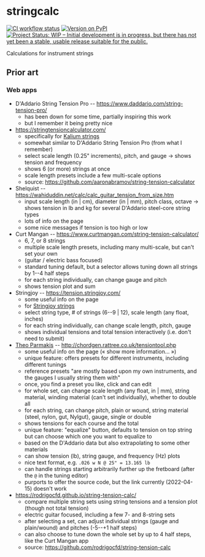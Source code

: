 # stringcalc

[![CI workflow status](https://github.com/zmoon/stringcalc/actions/workflows/ci.yml/badge.svg)](https://github.com/zmoon/stringcalc/actions/workflows/ci.yml)
[![Version on PyPI](https://img.shields.io/pypi/v/stringcalc.svg)](https://pypi.org/project/stringcalc/)
[![Project Status: WIP – Initial development is in progress, but there has not yet been a stable, usable release suitable for the public.](https://www.repostatus.org/badges/latest/wip.svg)](https://www.repostatus.org/#wip)

Calculations for instrument strings

## Prior art

### Web apps

- D'Addario String Tension Pro -- <https://www.daddario.com/string-tension-pro/>
  - has been down for some time, partially inspiring this work
  - but I remember it being pretty nice
- <https://stringtensioncalculator.com/>
  - specifically for [Kalium strings](https://kaliummusic.com/strings/)
  - somewhat similar to D'Addario String Tension Pro (from what I remember)
  - select scale length (0.25" increments), pitch, and gauge -> shows tension and frequency
  - shows 6 (or more) strings at once
  - scale length presets include a few multi-scale options
  - source: <https://github.com/aaronabramov/string-tension-calculator>
- Shelquist -- <https://wahiduddin.net/calc/calc_guitar_tension_from_size.htm>
  - input scale length (in | cm), diameter (in | mm), pitch class, octave
    -> shows tension in lb and kg for several D'Addario steel-core string types
  - lots of info on the page
  - some nice messages if tension is too high or low
- Curt Mangan -- <https://www.curtmangan.com/string-tension-calculator/>
  - 6, 7, or 8 strings
  - multiple scale length presets, including many multi-scale, but can't set your own
  - (guitar / electric bass focused)
  - standard tuning default, but a selector allows tuning down all strings by 1--4 half steps
  - for each string individually, can change gauge and pitch
  - shows tension plot and sum
- Stringjoy -- <https://tension.stringjoy.com/>
  - some useful info on the page
  - for [Stringjoy strings](https://stringjoy.com/shop/strings/)
  - select string type, # of strings (6--9 | 12), scale length (any float, inches)
  - for each string individually, can change scale length, pitch, gauge
  - shows individual tensions and total tension interactively (i.e. don't need to submit)
- [Theo Parmakis](http://parmakis-instruments.co.uk/about-theo) -- <http://chordgen.rattree.co.uk/tensiontool.php>
  - some useful info on the page (« show more information... »)
  - unique feature: offers presets for different instruments, including different tunings
  - reference presets "are mostly based upon my own instruments, and the gauges I usually string them with"
  - once, you find a preset you like, click and can edit
  - for whole set, can change scale length (any float, in | mm), string material, winding material (can't set individually), whether to double all
  - for each string, can change pitch, plain or wound, string material (steel, nylon, gut, Nylgut), gauge, single or double
  - shows tensions for each course and the total
  - unique feature: "equalize" button, defaults to tension on top string but can choose which one you want to equalize to
  - based on the D'Addario data but also extrapolating to some other materials
  - can show tension (lb), string gauge, and frequency (Hz) plots
  - nice text format, e.g. `.026 w N @ 25" = 13.165 lb`
  - can handle strings starting arbitrarily further up the fretboard (after the `@` in the tuning editor)
  - purports to offer the source code, but the link currently (2022-04-15) doesn't work
- <https://rodrigocfd.github.io/string-tension-calc/>
  - compare multiple string sets using string tensions and a tension plot (though not total tension)
  - electric guitar focused, including a few 7- and 8-string sets
  - after selecting a set, can adjust individual strings (gauge and plain/wound) and pitches (-5--+1 half steps)
  - can also choose to tune down the whole set by up to 4 half steps, like the Curt Mangan app
  - source: <https://github.com/rodrigocfd/string-tension-calc>
